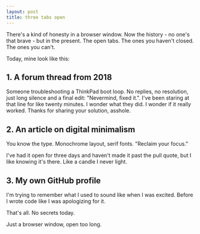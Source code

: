 ```yaml
---
layout: post
title: three tabs open
---
```


There's a kind of honesty in a browser window. Now the history - no one's that brave - but in the present. The open tabs. The ones you haven't closed. The ones you can't.

Today, mine look like this:

## 1. A forum thread from 2018

Someone troubleshooting a ThinkPad boot loop. No replies, no resolution, just long silence and a final edit: "Nevermind, fixed it.". I've been staring at that line for like twenty minutes. I wonder what they did. I wonder if it really worked. Thanks for sharing your solution, asshole.

## 2. An article on digital minimalism

You know the type. Monochrome layout, serif fonts. "Reclaim your focus."

I've had it open for three days and haven't made it past the pull quote, but I like knowing it's there. Like a candle I never light.

## 3. My own GitHub profile

I'm trying to remember what I used to sound like when I was excited. Before I wrote code like I was apologizing for it.

That's all. No secrets today.

Just a browser window, open too long.
